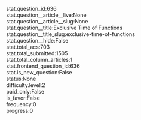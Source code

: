 stat.question_id:636  
stat.question__article__live:None  
stat.question__article__slug:None  
stat.question__title:Exclusive Time of Functions  
stat.question__title_slug:exclusive-time-of-functions  
stat.question__hide:False  
stat.total_acs:703  
stat.total_submitted:1505  
stat.total_column_articles:1  
stat.frontend_question_id:636  
stat.is_new_question:False  
status:None  
difficulty.level:2  
paid_only:False  
is_favor:False  
frequency:0  
progress:0  
